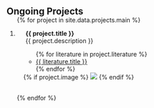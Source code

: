 <h2 id="projects" style="margin: 2px 0px -15px;">Ongoing Projects</h2>

<div class="projects">
<ol class="project-list">

{% for project in site.data.projects.main %}

<li>
<div class="project-row">
    <div class="col-sm-9 project-details" style="position: relative padding-right: 15px;padding-left: 20px;">
        <div class="project-title"><strong>{{ project.title }}</strong></div>
        <div class="project-description">{{ project.description }}</div>
        <div class="project-literature">
            <ul class="literature-list">
                {% for literature in project.literature %}
                <li><a href="{{ literature.link }}" target="_blank">{{ literature.title }}</a></li>
                {% endfor %}
            </ul>
        </div>
    </div>
    <div class="col-sm-3 project-image" style="position: relative;padding-right: 15px;padding-left: 15px;">
        {% if project.image %} 
         <img src="{{ project.image }}" class="teaser img-fluid z-depth-1" style="width=100;height=40%">
        {% endif %}
    </div>
</div>
</li>

<br>

{% endfor %}

</ol>
</div>

